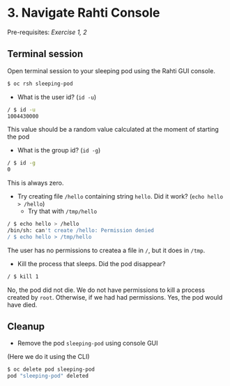 # 3. Navigate Rahti Console

Pre-requisites: *Exercise 1, 2*

## Terminal session

Open terminal session to your sleeping pod using the Rahti GUI console.

   ```bash
   $ oc rsh sleeping-pod
   ```

* What is the user id? (`id -u`)

```bash
/ $ id -u
1004430000
```

This value should be a random value calculated at the moment of starting the pod

* What is the group id? (`id -g`)

```bash
/ $ id -g
0
```

This is always zero.

* Try creating file `/hello` containing string `hello`. Did it work? (`echo hello > /hello`)
   * Try that with `/tmp/hello`

```bash
/ $ echo hello > /hello
/bin/sh: can't create /hello: Permission denied
/ $ echo hello > /tmp/hello
```

The user has no permissions to createa a file in `/`, but it does in `/tmp`.

* Kill the process that sleeps. Did the pod disappear?

```bash
/ $ kill 1
```

No, the pod did not die. We do not have permissions to kill a process created by `root`. Otherwise, if we had had permissions. Yes, the pod would have died.


## Cleanup

* Remove the pod `sleeping-pod` using console GUI

(Here we do it using the CLI)

```bash
$ oc delete pod sleeping-pod
pod "sleeping-pod" deleted
```


